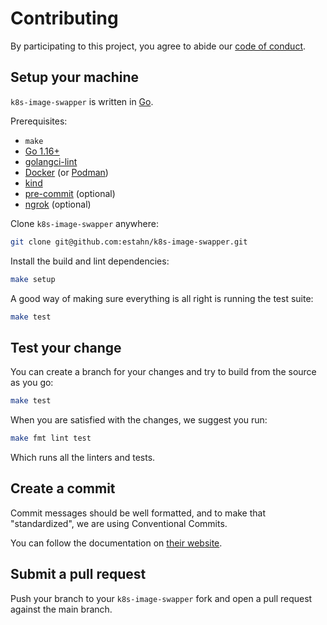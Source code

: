# Contributing

By participating to this project, you agree to abide our
[code of conduct](/CODE_OF_CONDUCT.md).

## Setup your machine

`k8s-image-swapper` is written in [Go](https://golang.org/).

Prerequisites:

- `make`
- [Go 1.16+](https://golang.org/doc/install)
- [golangci-lint](https://golangci-lint.run/usage/install/#local-installation)
- [Docker](https://www.docker.com/) (or [Podman](https://podman.io/))
- [kind](https://kind.sigs.k8s.io/)
- [pre-commit](https://pre-commit.com/) (optional)
- [ngrok](https://ngrok.com/) (optional)

Clone `k8s-image-swapper` anywhere:

```sh
git clone git@github.com:estahn/k8s-image-swapper.git
```

Install the build and lint dependencies:

```sh
make setup
```

A good way of making sure everything is all right is running the test suite:

```sh
make test
```

## Test your change

You can create a branch for your changes and try to build from the source as you go:

```sh
make test
```

When you are satisfied with the changes, we suggest you run:

```sh
make fmt lint test
```

Which runs all the linters and tests.

## Create a commit

Commit messages should be well formatted, and to make that "standardized", we
are using Conventional Commits.

You can follow the documentation on
[their website](https://www.conventionalcommits.org).

## Submit a pull request

Push your branch to your `k8s-image-swapper` fork and open a pull request against the
main branch.
